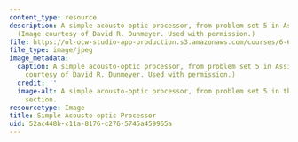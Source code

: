 ```yaml
---
content_type: resource
description: A simple acousto-optic processor, from problem set 5 in Assignments.
  (Image courtesy of David R. Dunmeyer. Used with permission.)
file: https://ol-ocw-studio-app-production.s3.amazonaws.com/courses/6-637-optical-signals-devices-and-systems-spring-2003/52ac448bc11a8176c2765745a459965a_6-637s03.jpg
file_type: image/jpeg
image_metadata:
  caption: A simple acousto-optic processor, from problem set 5 in Assignments. (Image
    courtesy of David R. Dunmeyer. Used with permission.)
  credit: ''
  image-alt: A simple acousto-optic processor, from problem set 5 in the assignments
    section.
resourcetype: Image
title: Simple Acousto-optic Processor
uid: 52ac448b-c11a-8176-c276-5745a459965a
---
```

